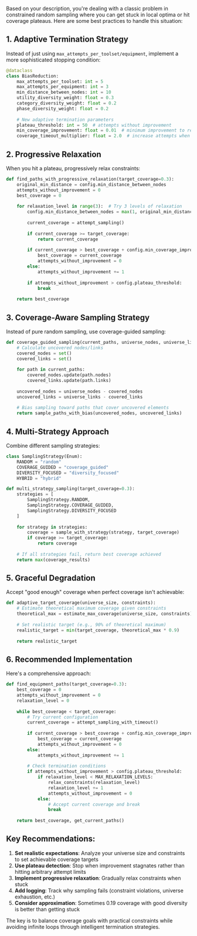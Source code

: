 Based on your description, you're dealing with a classic problem in constrained random sampling where you can get stuck in local optima or hit coverage plateaus. Here are some best practices to handle this situation:

## 1. **Adaptive Termination Strategy**
Instead of just using `max_attempts_per_toolset/equipment`, implement a more sophisticated stopping condition:

```python
@dataclass
class BiasReduction:
    max_attempts_per_toolset: int = 5
    max_attempts_per_equipment: int = 3
    min_distance_between_nodes: int = 10
    utility_diversity_weight: float = 0.3
    category_diversity_weight: float = 0.2
    phase_diversity_weight: float = 0.2
    
    # New adaptive termination parameters
    plateau_threshold: int = 50  # attempts without improvement
    min_coverage_improvement: float = 0.01  # minimum improvement to reset plateau
    coverage_timeout_multiplier: float = 2.0  # increase attempts when close to target
```

## 2. **Progressive Relaxation**
When you hit a plateau, progressively relax constraints:

```python
def find_paths_with_progressive_relaxation(target_coverage=0.3):
    original_min_distance = config.min_distance_between_nodes
    attempts_without_improvement = 0
    best_coverage = 0
    
    for relaxation_level in range(3):  # Try 3 levels of relaxation
        config.min_distance_between_nodes = max(1, original_min_distance - relaxation_level * 3)
        
        current_coverage = attempt_sampling()
        
        if current_coverage >= target_coverage:
            return current_coverage
        
        if current_coverage > best_coverage + config.min_coverage_improvement:
            best_coverage = current_coverage
            attempts_without_improvement = 0
        else:
            attempts_without_improvement += 1
            
        if attempts_without_improvement > config.plateau_threshold:
            break
    
    return best_coverage
```

## 3. **Coverage-Aware Sampling Strategy**
Instead of pure random sampling, use coverage-guided sampling:

```python
def coverage_guided_sampling(current_paths, universe_nodes, universe_links):
    # Calculate uncovered nodes/links
    covered_nodes = set()
    covered_links = set()
    
    for path in current_paths:
        covered_nodes.update(path.nodes)
        covered_links.update(path.links)
    
    uncovered_nodes = universe_nodes - covered_nodes
    uncovered_links = universe_links - covered_links
    
    # Bias sampling toward paths that cover uncovered elements
    return sample_paths_with_bias(uncovered_nodes, uncovered_links)
```

## 4. **Multi-Strategy Approach**
Combine different sampling strategies:

```python
class SamplingStrategy(Enum):
    RANDOM = "random"
    COVERAGE_GUIDED = "coverage_guided"
    DIVERSITY_FOCUSED = "diversity_focused"
    HYBRID = "hybrid"

def multi_strategy_sampling(target_coverage=0.3):
    strategies = [
        SamplingStrategy.RANDOM,
        SamplingStrategy.COVERAGE_GUIDED,
        SamplingStrategy.DIVERSITY_FOCUSED
    ]
    
    for strategy in strategies:
        coverage = sample_with_strategy(strategy, target_coverage)
        if coverage >= target_coverage:
            return coverage
    
    # If all strategies fail, return best coverage achieved
    return max(coverage_results)
```

## 5. **Graceful Degradation**
Accept "good enough" coverage when perfect coverage isn't achievable:

```python
def adaptive_target_coverage(universe_size, constraints):
    # Estimate theoretical maximum coverage given constraints
    theoretical_max = estimate_max_coverage(universe_size, constraints)
    
    # Set realistic target (e.g., 90% of theoretical maximum)
    realistic_target = min(target_coverage, theoretical_max * 0.9)
    
    return realistic_target
```

## 6. **Recommended Implementation**
Here's a comprehensive approach:

```python
def find_equipment_paths(target_coverage=0.3):
    best_coverage = 0
    attempts_without_improvement = 0
    relaxation_level = 0
    
    while best_coverage < target_coverage:
        # Try current configuration
        current_coverage = attempt_sampling_with_timeout()
        
        if current_coverage > best_coverage + config.min_coverage_improvement:
            best_coverage = current_coverage
            attempts_without_improvement = 0
        else:
            attempts_without_improvement += 1
        
        # Check termination conditions
        if attempts_without_improvement > config.plateau_threshold:
            if relaxation_level < MAX_RELAXATION_LEVELS:
                relax_constraints(relaxation_level)
                relaxation_level += 1
                attempts_without_improvement = 0
            else:
                # Accept current coverage and break
                break
    
    return best_coverage, get_current_paths()
```

## Key Recommendations:

1. **Set realistic expectations**: Analyze your universe size and constraints to set achievable coverage targets
2. **Use plateau detection**: Stop when improvement stagnates rather than hitting arbitrary attempt limits
3. **Implement progressive relaxation**: Gradually relax constraints when stuck
4. **Add logging**: Track why sampling fails (constraint violations, universe exhaustion, etc.)
5. **Consider approximation**: Sometimes 0.19 coverage with good diversity is better than getting stuck

The key is to balance coverage goals with practical constraints while avoiding infinite loops through intelligent termination strategies.
